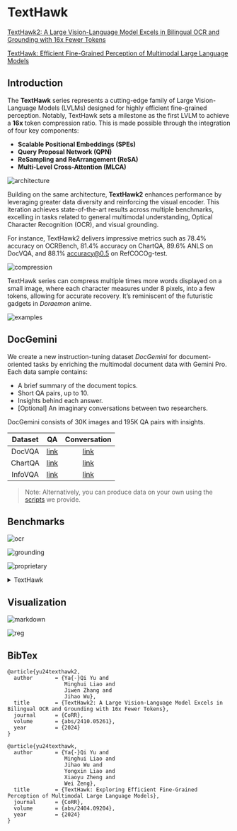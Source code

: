 # TextHawk

[TextHawk2: A Large Vision-Language Model Excels in Bilingual OCR and Grounding with 16x Fewer Tokens]()

[TextHawk: Efficient Fine-Grained Perception of Multimodal Large Language Models]()

## Introduction

The **TextHawk** series represents a cutting-edge family of Large Vision-Language Models (LVLMs) designed for highly efficient fine-grained perception. Notably, TextHawk sets a milestone as the first LVLM to achieve a **16x** token compression ratio. This is made possible through the integration of four key components:

- **Scalable Positional Embeddings (SPEs)**
- **Query Proposal Network (QPN)**
- **ReSampling and ReArrangement (ReSA)**
- **Multi-Level Cross-Attention (MLCA)**

![architecture](figures/architecture.png)

Building on the same architecture, **TextHawk2** enhances performance by leveraging greater data diversity and reinforcing the visual encoder. This iteration achieves state-of-the-art results across multiple benchmarks, excelling in tasks related to general multimodal understanding, Optical Character Recognition (OCR), and visual grounding.

For instance, TextHawk2 delivers impressive metrics such as 78.4% accuracy on OCRBench, 81.4% accuracy on ChartQA, 89.6% ANLS on DocVQA, and 88.1% accuracy@0.5 on RefCOCOg-test.

![compression](figures/compress.png)

TextHawk series can compress multiple times more words displayed on a small image, where each character measures under 8 pixels, into a few tokens, allowing for accurate recovery. It’s reminiscent of the futuristic gadgets in *Doraemon* anime.

![examples](figures/examples.png)

## DocGemini

We create a new instruction-tuning dataset *DocGemini* for document-oriented tasks by enriching the multimodal document data with Gemini Pro. Each data sample contains:

- A brief summary of the document topics.
- Short QA pairs, up to 10.
- Insights behind each answer.
- [Optional] An imaginary conversations between two researchers.

DocGemini consists of 30K images and 195K QA pairs with insights.

| Dataset | QA | Conversation |
| :-: | :-: | :-: |
| DocVQA | [link](DocGemini/docvqa.jsonl) | [link](DocGemini/docvqa_conv.jsonl) |
| ChartQA | [link](DocGemini/chartqa.jsonl) | [link](DocGemini/chartqa_conv.jsonl) |
| InfoVQA | [link](DocGemini/infovqa.jsonl) | [link](DocGemini/infovqa_conv.jsonl) |

> Note: Alternatively, you can produce data on your own using the [scripts](DocGemini/generate.py) we provide.

## Benchmarks

![ocr](figures/ocr.png)

![grounding](figures/grounding.png)

![proprietary](figures/proprietary.png)

<details>
<summary>TextHawk</summary>

| Model | ViT<br>(Params.) | MME<br>perception | MMB<br>dev | SEED<br>image | GQA | DocVQA | ChartQA | InfoVQA | TabFact | WTQ | RefCOCO<br>val | RefCOCO<br>test-A | RefCOCO<br>test-B |
| :- | :-: | :-: | :-: | :-: | :-: | :-: | :-: | :-: | :-: | :-: | :-: | :-: | :-: |
$\text{Donut}$ | $\text{Swin-B}$<br>(0.1B) | - | - | - | - | 67.5 | 41.8 | 11.6 | 54.6 | 18.8 | - | - | -
$\text{Pix2Struct}$ | - | - | - | - | - | **76.6** | 58.6 | 40.0 | - | - | - | - | - |
$\text{InternLM-XC}$ | $\text{EVA-G}$<br>(1B) | **1528.4** | **74.8** | 66.1 | - | - | - | - | - | - | - | - | -
$\text{LLaVA-1.5-7B}$ | $\text{CLIP-L}$<br>(0.3B) | 1510.7| 65.2 | - | 62.0 | - | - | - | - | - | - | - | -
$\text{Shikra-7B}$ | $\text{CLIP-L}$<br>(0.3B) | - | 58.8 | - | - | - | - | - | - | - | 87.0 | <ins>91.1</ins> | 81.8
$\text{Qwen-VL-Chat}$ | $\text{CLIP-G}$<br>(2B) | 1487.6 | 60.6 | 65.4 | 57.5 | 62.6 | 66.3 | - | - | - | **88.6** | **92.3** | **84.5**
$\text{Monkey}$ | $\text{CLIP-G}$<br>(2B) | - | 59.3 | - | 60.7 | 66.5 | 65.1 | 36.1 | - | 25.3 | - | - | -
$\text{UReader}$ | $\text{CLIP-L}$<br>(0.3B) | - | - | - | - | 65.4 | 59.3 | 42.2 | 67.6 | 29.4 | - | - | -
$\text{TextMonkey}$ | $\text{CLIP-G}$<br>(2B) | - | - | - | - | 73.0 | **66.9** | - | - | 31.9 | - | - | -
$\textbf{TextHawk}^*$ | $\text{SigLIP-SO}$<br>(0.4B) | <ins>1520.9</ins> | 73.0 | **69.2** | **64.7** | <ins>73.6</ins> | 64.0 | <ins>47.3</ins> | <ins>70.7</ins> | <ins>33.5</ins> | <ins>87.3</ins> | 90.9 | <ins>83.3</ins>
$\textbf{TextHawk}$ | $\text{SigLIP-SO}$<br>(0.4B) | 1500.0 | <ins>74.6</ins> | **69.2** | <ins>64.6</ins> | **76.4** | <ins>66.6</ins> | **50.6** | **71.1** | **34.7** | 87.2 | 90.8 | 82.5

> Note: $\textbf{TextHawk}^*$ is fine-tuned without the DocGemini.
</details>

## Visualization

![markdown](figures/markdown.jpg)

![reg](figures/reg.png)

## BibTex

```
@article{yu24texthawk2,
  author       = {Ya{-}Qi Yu and
                  Minghui Liao and
                  Jiwen Zhang and
                  Jihao Wu},
  title        = {TextHawk2: A Large Vision-Language Model Excels in Bilingual OCR and Grounding with 16x Fewer Tokens},
  journal      = {CoRR},
  volume       = {abs/2410.05261},
  year         = {2024}
}

@article{yu24texthawk,
  author       = {Ya{-}Qi Yu and
                  Minghui Liao and
                  Jihao Wu and
                  Yongxin Liao and
                  Xiaoyu Zheng and
                  Wei Zeng},
  title        = {TextHawk: Exploring Efficient Fine-Grained Perception of Multimodal Large Language Models},
  journal      = {CoRR},
  volume       = {abs/2404.09204},
  year         = {2024}
}
```
